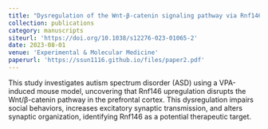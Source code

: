 ```yaml
---
title: "Dysregulation of the Wnt-β-catenin signaling pathway via Rnf146 upregulation in a VPA-induced mouse model of autism spectrum disorder"
collection: publications
category: manuscripts
siteurl: 'https://doi.org/10.1038/s12276-023-01065-2'
date: 2023-08-01
venue: 'Experimental & Molecular Medicine'
paperurl: 'https://ssun1116.github.io/files/paper2.pdf'
---
```


This study investigates autism spectrum disorder (ASD) using a VPA-induced mouse model, uncovering that Rnf146 upregulation disrupts the Wnt/β-catenin pathway in the prefrontal cortex. This dysregulation impairs social behaviors, increases excitatory synaptic transmission, and alters synaptic organization, identifying Rnf146 as a potential therapeutic target.
